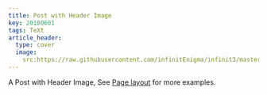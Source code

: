 ```yaml
---
title: Post with Header Image
key: 20180601
tags: TeXt
article_header:
  type: cover
  image:
    src:https://raw.githubusercontent.com/infinitEnigma/infinit3/master/screenshot.jpg
---
```


A Post with Header Image, See [Page layout](/samples.html#page-layout) for more examples.

<!--more-->
